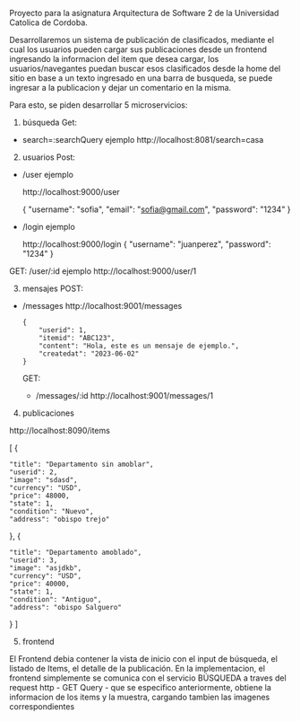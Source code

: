 Proyecto para la asignatura Arquitectura de Software 2 de la Universidad Catolica de Cordoba.

Desarrollaremos un sistema de publicación de clasificados, mediante el cual los usuarios pueden cargar sus publicaciones desde un frontend ingresando la informacion del item que desea cargar, los usuarios/navegantes puedan buscar esos clasificados desde la home del sitio en base a un texto ingresado en una barra de busqueda, se puede ingresar a la publicacion y dejar un comentario en la misma.

Para esto, se piden desarrollar 5 microservicios:

1. búsqueda
Get:
- search=:searchQuery ejemplo http://localhost:8081/search=casa

2. usuarios
Post:
  - /user
    ejemplo

      http://localhost:9000/user

      {
          "username": "sofia",
          "email": "sofia@gmail.com",
          "password": "1234"
      }

  - /login
    ejemplo

      http://localhost:9000/login
      {
          "username": "juanperez",
          "password": "1234"
      }

GET:
  /user/:id
    ejemplo
      http://localhost:9000/user/1

3. mensajes
POST:
- /messages
      http://localhost:9001/messages

      {
          "userid": 1,
          "itemid": "ABC123",
          "content": "Hola, este es un mensaje de ejemplo.",
          "createdat": "2023-06-02"
      }
  
  GET:
  - /messages/:id
      http://localhost:9001/messages/1
  
4. publicaciones

http://localhost:8090/items

[
  {
   
    "title": "Departamento sin amoblar",
    "userid": 2,
    "image": "sdasd",
    "currency": "USD",
    "price": 48000,
    "state": 1,
    "condition": "Nuevo",
    "address": "obispo trejo"
  },
  {
  
    "title": "Departamento amoblado",
    "userid": 3,
    "image": "asjdkb",
    "currency": "USD",
    "price": 40000,
    "state": 1,
    "condition": "Antiguo",
    "address": "obispo Salguero"
  }
]

5. frontend

El Frontend debia contener la vista de inicio con el input de búsqueda, el listado de Items, el detalle de la publicación.
En la implementacion, el frontend simplemente se comunica con el servicio BÚSQUEDA a traves del request http - GET Query - que se especifico anteriormente,
obtiene la informacion de los items y la muestra, cargando tambien las imagenes correspondientes